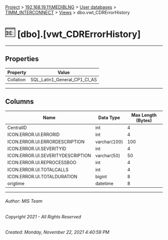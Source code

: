 #### 

[Project](../../../../index.md) > [192.168.19.11\\MEDIBLNG](../../../index.md) > [User databases](../../index.md) > [TIMM_INTERCONNECT](../index.md) > [Views](Views.md) > dbo.vwt_CDRErrorHistory

# ![Views](../../../../Images/View32.png) [dbo].[vwt_CDRErrorHistory]

---

## <a name="#properties"></a>Properties

| Property | Value |
|---|---|
| Collation | SQL_Latin1_General_CP1_CI_AS |


---

## <a name="#columns"></a>Columns

| Name | Data Type | Max Length (Bytes) |
|---|---|---|
| CentralID | int | 4 |
| ICON.ERROR.UI.ERRORID | int | 4 |
| ICON.ERROR.UI.ERRORDESCRIPTION | varchar(100) | 100 |
| ICON.ERROR.UI.SEVERITYID | int | 4 |
| ICON.ERROR.UI.SEVERITYDESCRIPTION | varchar(50) | 50 |
| ICON.ERROR.UI.REPROCESSBOO | int | 4 |
| ICON.ERROR.UI.TOTALCALLS | int | 4 |
| ICON.ERROR.UI.TOTALDURATION | bigint | 8 |
| origtime | datetime | 8 |


---

###### Author:  MIS Team

###### Copyright 2021 - All Rights Reserved

###### Created: Monday, November 22, 2021 4:40:59 PM

